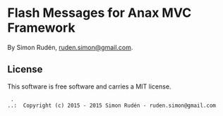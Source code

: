 Flash Messages for Anax MVC Framework
=========

By Simon Rudén, ruden.simon@gmail.com.



License
------------------

This software is free software and carries a MIT license.


```
 .  
..:  Copyright (c) 2015 - 2015 Simon Rudén - ruden.simon@gmail.com
```
